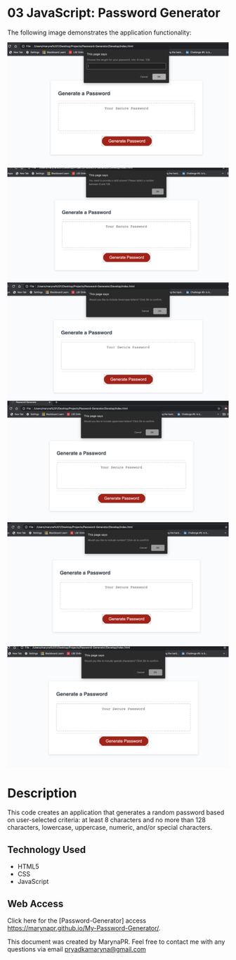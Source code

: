 # 03 JavaScript: Password Generator

The following image demonstrates the application functionality:


![Screenshot1](./Images/ScreenshotL.png)
![Screenshot2](./Images/ScreenshotValid.png)
![Screenshot3](./Images/ScreenshotLower.png)
![Screenshot4](./Images/ScreenshotUpper.png)
![Screenshot5](./Images/ScreenshotNumber.png)
![Screenshot6](./Images/ScreenshotSpecial.png)



# Description
This code creates an application that generates a random password based on user-selected criteria: at least 8 characters and no more than 128 characters, lowercase, uppercase, numeric, and/or special characters.


## Technology Used
* HTML5
* CSS
* JavaScript


## Web Access

Click here for the [Password-Generator] access https://marynapr.github.io/My-Password-Generator/.


This document was created by MarynaPR. Feel free to contact me with any questions via email pryadkamaryna@gmail.com
